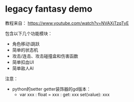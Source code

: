 # legacy fantasy demo

教程来自： https://www.youtube.com/watch?v=NVAXjTzqTyE

包含以下几个功能模块：
- 角色移动\跳跃
- 简单的状态机
- 攻击/连击、攻击碰撞盒和伤害函数
- 简单扣血UI
- 简单敌人AI

注意：
- python的setter getter装饰器的gd版本：
	- var xxx : float = xxx :
		get:
			xxx
		set(value):
			xxx
